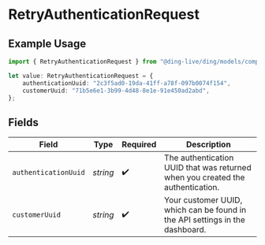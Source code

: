 # RetryAuthenticationRequest

## Example Usage

```typescript
import { RetryAuthenticationRequest } from "@ding-live/ding/models/components";

let value: RetryAuthenticationRequest = {
    authenticationUuid: "2c3f5ad0-19da-41ff-a78f-097b0074f154",
    customerUuid: "71b5e6e1-3b99-4d48-8e1e-91e450ad2abd",
};
```

## Fields

| Field                                                                          | Type                                                                           | Required                                                                       | Description                                                                    |
| ------------------------------------------------------------------------------ | ------------------------------------------------------------------------------ | ------------------------------------------------------------------------------ | ------------------------------------------------------------------------------ |
| `authenticationUuid`                                                           | *string*                                                                       | :heavy_check_mark:                                                             | The authentication UUID that was returned when you created the authentication. |
| `customerUuid`                                                                 | *string*                                                                       | :heavy_check_mark:                                                             | Your customer UUID, which can be found in the API settings in the dashboard.   |